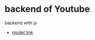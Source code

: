 # backend of Youtube

backend with js

- [model link]("https://app.eraser.io/workspace/YtPqZ1VogxGy1jzIDkzj)
